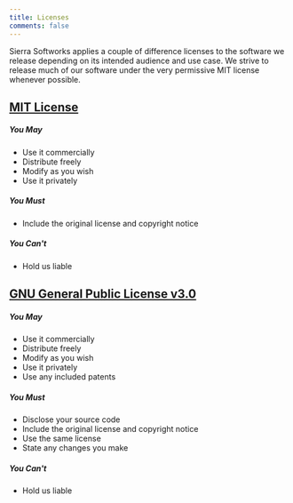 ```yaml
---
title: Licenses
comments: false
---
```

Sierra Softworks applies a couple of difference licenses to the software we release
depending on its intended audience and use case. We strive to release much of our
software under the very permissive MIT license whenever possible.

## [MIT License](/licenses/mit/)

##### You May
<ul class="fa-ul">
  <li><i class="fa fa-li fa-check"></i> Use it commercially</li>
  <li><i class="fa fa-li fa-check"></i> Distribute freely</li>
  <li><i class="fa fa-li fa-check"></i> Modify as you wish</li>
  <li><i class="fa fa-li fa-check"></i> Use it privately</li>
</ul>

##### You Must
<ul class="fa-ul">
  <li><i class="fa fa-li fa-warning"></i> Include the original license and copyright notice</li>
</ul>

##### You Can't
<ul class="fa-ul">
  <li><i class="fa fa-li fa-times"></i> Hold us liable</li>
</ul>

## [GNU General Public License v3.0](/licenses/gpl3)

##### You May

<ul class="fa-ul">
  <li><i class="fa fa-li fa-check"></i> Use it commercially</li>
  <li><i class="fa fa-li fa-check"></i> Distribute freely</li>
  <li><i class="fa fa-li fa-check"></i> Modify as you wish</li>
  <li><i class="fa fa-li fa-check"></i> Use it privately</li>
  <li><i class="fa fa-li fa-check"></i> Use any included patents</li>
</ul>

##### You Must
<ul class="fa-ul">
  <li><i class="fa fa-li fa-warning"></i> Disclose your source code</li>
  <li><i class="fa fa-li fa-warning"></i> Include the original license and copyright notice</li>
  <li><i class="fa fa-li fa-warning"></i> Use the same license</li>
  <li><i class="fa fa-li fa-warning"></i> State any changes you make</li>
</ul>

##### You Can't
<ul class="fa-ul">
  <li><i class="fa fa-li fa-times"></i> Hold us liable</li>
</ul>